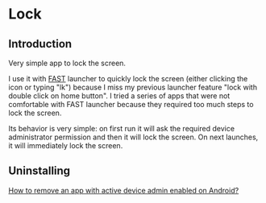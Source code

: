 # Lock

## Introduction

Very simple app to lock the screen.

I use it with [FAST][1] launcher to quickly
lock the screen (either clicking the icon or typing "lk") because I miss my previous launcher feature "lock with double
click on home button".
I tried a series of apps that were not comfortable with FAST launcher because
they required too much steps to lock the screen.

Its behavior is very simple: on first run it will ask the required device
administrator permission and then it will lock the screen. On next launches, it
will immediately lock the screen.

## Uninstalling

[How to remove an app with active device admin enabled on Android?][2]


[1]: https://github.com/ligi/FAST
[2]: https://stackoverflow.com/questions/5387582/how-to-remove-an-app-with-active-device-admin-enabled-on-android
